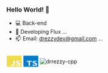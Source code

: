 ### Hello World! 🌙

- 💻 Back-end
- 📘 Developing Flux ...
- 📫 Email: drezzydev@gmail.com ...
<link rel="stylesheet" href="https://cdn.jsdelivr.net/gh/devicons/devicon@v2.15.1/devicon.min.css">

<div style="display: inline_block"><br>
  <img align="center" alt="drezzy-js" height="30" width="40" src="https://raw.githubusercontent.com/devicons/devicon/master/icons/javascript/javascript-plain.svg">
  <img align="center" alt="drrezzy-ts" height="30" width="40" src="https://raw.githubusercontent.com/devicons/devicon/master/icons/typescript/typescript-original.svg">
  <img align="center" alt="drrezzy-cpp" height="30" width="40" src="https://cdn.jsdelivr.net/gh/devicons/devicon/icons/cplusplus/cplusplus-original.svg" />
</div>
